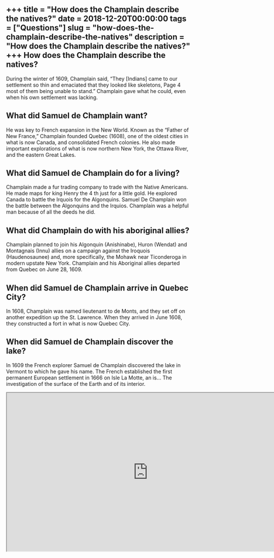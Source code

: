 +++
title = "How does the Champlain describe the natives?"
date = 2018-12-20T00:00:00
tags = ["Questions"]
slug = "how-does-the-champlain-describe-the-natives"
description = "How does the Champlain describe the natives?"
+++
How does the Champlain describe the natives?
--------------------------------------------

During the winter of 1609, Champlain said, “They \[Indians\] came to our settlement so thin and emaciated that they looked like skeletons, Page 4 most of them being unable to stand.” Champlain gave what he could, even when his own settlement was lacking.

What did Samuel de Champlain want?
----------------------------------

He was key to French expansion in the New World. Known as the “Father of New France,” Champlain founded Quebec (1608), one of the oldest cities in what is now Canada, and consolidated French colonies. He also made important explorations of what is now northern New York, the Ottawa River, and the eastern Great Lakes.

What did Samuel de Champlain do for a living?
---------------------------------------------

Champlain made a fur trading company to trade with the Native Americans. He made maps for king Henry the 4 th just for a little gold. He explored Canada to battle the Irquois for the Algonquins. Samuel De Champlain won the battle between the Algonquins and the Irquios. Champlain was a helpful man because of all the deeds he did.

What did Champlain do with his aboriginal allies?
-------------------------------------------------

Champlain planned to join his Algonquin (Anishinabe), Huron (Wendat) and Montagnais (Innu) allies on a campaign against the Iroquois (Haudenosaunee) and, more specifically, the Mohawk near Ticonderoga in modern upstate New York. Champlain and his Aboriginal allies departed from Quebec on June 28, 1609.

When did Samuel de Champlain arrive in Quebec City?
---------------------------------------------------

In 1608, Champlain was named lieutenant to de Monts, and they set off on another expedition up the St. Lawrence. When they arrived in June 1608, they constructed a fort in what is now Quebec City.

When did Samuel de Champlain discover the lake?
-----------------------------------------------

In 1609 the French explorer Samuel de Champlain discovered the lake in Vermont to which he gave his name. The French established the first permanent European settlement in 1666 on Isle La Motte, an is… The investigation of the surface of the Earth and of its interior.

<iframe allow="accelerometer; autoplay; clipboard-write; encrypted-media; gyroscope; picture-in-picture" allowfullscreen="" class="__youtube_prefs__  epyt-is-override  no-lazyload" data-no-lazy="1" data-origheight="433" data-origwidth="770" data-skipgform_ajax_framebjll="" height="433" id="_ytid_63702" loading="lazy" src="https://www.youtube.com/embed/QB3Oe0O4q-E?enablejsapi=1&autoplay=0&cc_load_policy=0&cc_lang_pref=&iv_load_policy=1&loop=0&modestbranding=0&rel=1&fs=1&playsinline=0&autohide=2&theme=dark&color=red&controls=1&" title="YouTube player" width="770"></iframe>